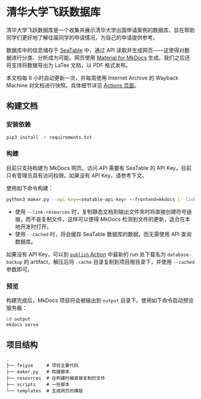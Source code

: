 # 清华大学飞跃数据库

清华大学飞跃数据库是一个收集并展示清华大学出国申请案例的数据库，旨在帮助同学们更好地了解往届同学的申请情况，为自己的申请提供参考。

数据库中的信息储存于 [SeaTable](https://cloud.seatable.io/dtable/external-links/custom/thu-feiyue/) 中，通过 API 读取并生成网页——这使得对数据进行分类、分析成为可能。网页使用 [Material for MkDocs](https://squidfunk.github.io/mkdocs-material/) 生成。我们之后还将支持将数据导出为 LaTex 文档，以 PDF 格式发布。

本文档每 6 小时自动更新一次，并每周使用 Internet Archive 的 Wayback Machine 对文档进行快照。具体细节详见 [Actions 页面](https://github.com/THU-feiyue/database/actions/)。

## 构建文档

### 安装依赖

```bash
pip3 install -r requirements.txt
```

### 构建

目前只支持构建为 MkDocs 网页。访问 API 需要有 SeaTable 的 API Key，目前只有管理员具有访问权限。如果没有 API Key，请参考下文。

使用如下命令构建：

```bash
python3 maker.py --api-key=<seatable-api-key> --frontend=mkdocs [--link-resources] [--cached]
```

- 使用 `--link-resources` 时，复制静态文档到输出文件夹时将直接创建符号链接，而不是复制文件，这样可以使得 MkDocs 检测到文件的更新，适合在本地开发时打开。
- 使用 `--cached` 时，将会缓存 SeaTable 数据库的数据，而无需使用 API 查询数据库。

如果没有 API Key，可以到 [`publish` Action](https://github.com/THU-feiyue/database/actions/workflows/publish.yml) 中最新的 run 处下载名为 `database-backup` 的 artifact，解压后将 `.cache` 目录复制到项目根目录下，并使用 `--cached` 参数即可。

### 预览

构建完成后，MkDocs 项目将会被输出到 `output` 目录下。使用如下命令启动预览服务器：

```bash
cd output
mkdocs serve
```

## 项目结构

```
.
├── feiyue     # 项目主要代码
├── maker.py   # 构建脚本
├── resources  # 在构建时被直接复制的文件
├── scripts    # 一些脚本
└── templates  # 生成网页的模版
```
